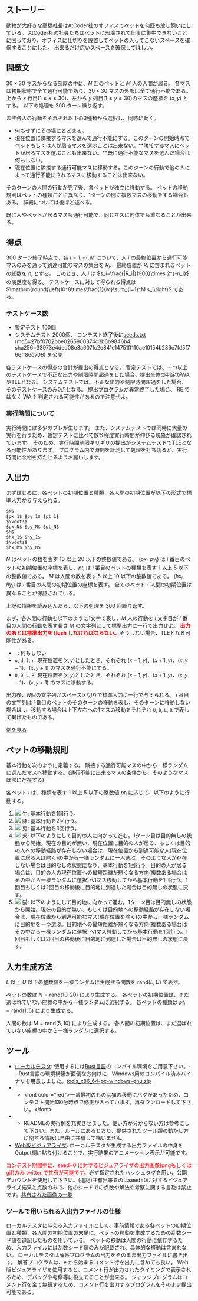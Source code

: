 ## ストーリー

動物が大好きな高橋社長はAtCoder社のオフィスでペットを何匹も放し飼いにしている。
AtCoder社の社員たちはペットに邪魔されて仕事に集中できないことに困っており、オフィスに仕切りを設置してペットの入ってこないスペースを確保することにした。
出来るだけ広いスペースを確保してほしい。

## 問題文

$30 \times 30$ マスからなる部屋の中に、$N$ 匹のペットと $M$ 人の人間が居る。
各マスは初期状態で全て通行可能であり、$30 \times 30$ マスの外部は全て通行不能である。
上から $x$ 行目($1\leq x\leq 30$)、左から $y$ 列目($1\leq y\leq 30$)のマスの座標を $(x, y)$ とする。
以下の処理を $300$ ターン繰り返す。

まず各人の行動をそれぞれ以下の3種類から選択し、同時に動く。

- 何もせずにその場にとどまる。
- 現在位置に隣接するマスを選んで通行不能にする。このターンの開始時点でペットもしくは人が居るマスを選ぶことは出来ない。**隣接するマスにペットが居るマスを選ぶことも出来ない。**既に通行不能なマスを選んだ場合は何もしない。
- 現在位置に隣接する通行可能マスに移動する。このターンの行動で他の人によって通行不能にされるマスに移動することは出来ない。

そのターンの人間の行動が完了後、各ペットが独立に移動する。
ペットの移動規則はペットの種類ごとに異なり、1ターンの間に複数マスの移動をする場合もある。
詳細については後ほど述べる。

既に人やペットが居るマスも通行可能で、同じマスに何体でも重なることが出来る。

## 得点

$300$ ターン終了時点で、各 $i=1,\cdots,M$ について、人 $i$ の最終位置から通行可能マスのみを通って到達可能なマスの集合を $R_i$、
最終位置が $R_i$ に含まれるペットの総数を $n_i$ とする。
このとき、人 $i$ は $s_i=\frac{|R_i|}{900}\times 2^{-n_i}$ の満足度を得る。
テストケースに対して得られる得点は $\mathrm{round}\left(10^8\times\frac{1}{M}\sum_{i=1}^M s_i\right)$ である。

### テストケース数

- 暫定テスト 100個
- システムテスト 2000個、 コンテスト終了後に[seeds.txt](https://img.atcoder.jp/ahc008/seeds.txt) (md5=27bf0702bbe0265900374c3b6b9846b4, sha256=33973e4ded08e3a607fc2e841e14751ff110ae10154b286e7fd5f766ff86d706) を公開

各テストケースの得点の合計が提出の得点となる。
暫定テストでは、一つ以上のテストケースで不正な出力や制限時間超過をした場合、提出全体の判定がWAやTLEとなる。
システムテストでは、不正な出力や制限時間超過をした場合、そのテストケースのみ0点となる。
提出プログラムが異常終了した場合、 RE ではなく WA と判定される可能性があるので注意せよ。

### 実行時間について

実行時間には多少のブレが生じます。
また、システムテストでは同時に大量の実行を行うため、暫定テストに比べて数%程度実行時間が伸びる現象が確認されています。
そのため、実行時間制限ギリギリの提出がシステムテストでTLEとなる可能性があります。
プログラム内で時間を計測して処理を打ち切るか、実行時間に余裕を持たせるようお願いします。

## 入出力

まずはじめに、各ペットの初期位置と種類、各人間の初期位置が以下の形式で標準入力から与えられる。

```plain
$N$
$px_1$ $py_1$ $pt_1$
$\vdots$
$px_N$ $py_N$ $pt_N$
$M$
$hx_1$ $hy_1$
$\vdots$
$hx_M$ $hy_M$
```

$N$ はペットの数を表す $10$ 以上 $20$ 以下の整数値である。
$(px_i,py_i)$ は $i$ 番目のペットの初期位置の座標を表し、$pt_i$ は $i$ 番目のペットの種類を表す $1$ 以上 $5$ 以下の整数値である。
$M$ は人間の数を表す $5$ 以上 $10$ 以下の整数値である。
$(hx_i,hy_i)$ は $i$ 番目の人間の初期位置の座標を表す。
全てのペット・人間の初期位置は異なることが保証されている。

上記の情報を読み込んだら、以下の処理を $300$ 回繰り返す。

まず、各人間の行動を以下のように1文字で表し、$M$ 人の行動を $i$ 文字目が $i$ 番目の人間の行動を表す長さ $M$ の文字列として標準出力に一行で出力せよ。
<font color="red">**出力のあとは標準出力を flush しなければならない。**</font>そうしない場合、TLEとなる可能性がある。

- `.`: 何もしない
- `u`, `d`, `l`, `r`: 現在位置を$(x,y)$としたとき、それぞれ $(x-1,y)$、$(x+1,y)$、$(x,y-1)$、$(x,y+1)$ のマスを通行不能にする。
- `U`, `D`, `L`, `R`: 現在位置を$(x,y)$としたとき、それぞれ $(x-1,y)$、$(x+1,y)$、$(x,y-1)$、$(x,y+1)$ のマスに移動する。

出力後、$N$個の文字列がスペース区切りで標準入力に一行で与えられる。
$i$ 番目の文字列は $i$ 番目のペットのそのターンの移動を表し、そのターンに移動しない場合は `.`、移動する場合は上下左右への1マスの移動をそれぞれ `U`, `D`, `L`, `R` で表して繋げたものである。

[例を見る](https://img.atcoder.jp/ahc008/f828b9475ffb41d54f05619db6ccbd4f.html?lang=ja&amp;show=example)

## ペットの移動規則

基本行動を次のように定義する。
隣接する通行可能マスの中から一様ランダムに選んだマスへ移動する。(通行不能に出来るマスの条件から、そのようなマスは常に存在する)

各ペット $i$ は、種類を表す $1$ 以上 $5$ 以下の整数値 $pt_i$ に応じて、以下のように行動する。

1. ![](https://img.atcoder.jp/ahc008/cow.png) 牛: 基本行動を1回行う。
2. ![](https://img.atcoder.jp/ahc008/pig.png) 豚: 基本行動を2回行う。
3. ![](https://img.atcoder.jp/ahc008/rabbit.png) 兎: 基本行動を3回行う。
4. ![](https://img.atcoder.jp/ahc008/dog.png) 犬: 以下のようにして目的の人に向かって進む。1ターン目は目的無しの状態から開始。現在の目的が無い、現在位置に目的の人が居る、もしくは目的の人への移動経路が存在しない場合は、現在位置から到達可能な人(現在位置に居る人は除く)の中から一様ランダムに一人選ぶ。そのような人が存在しない場合は目的なしの状態になり、基本行動を1回行う。目的の人が居る場合は、目的の人の現在位置への最短距離が短くなる方向(複数ある場合はその中から一様ランダムに選択)へ1マス移動してから基本行動を1回行う。1回目もしくは2回目の移動後に目的地に到達した場合は目的無しの状態に戻す。
5. ![](https://img.atcoder.jp/ahc008/cat.png) 猫: 以下のようにして目的地に向かって進む。1ターン目は目的無しの状態から開始。現在の目的が無い、もしくは目的地への移動経路が存在しない場合は、現在位置から到達可能なマス(現在位置を除く)の中から一様ランダムに目的地を一つ選ぶ。目的地への最短距離が短くなる方向(複数ある場合はその中から一様ランダムに選択)へ1マス移動してから基本行動を1回行う。1回目もしくは2回目の移動後に目的地に到達した場合は目的無しの状態に戻す。

## 入力生成方法

$L$ 以上 $U$ 以下の整数値を一様ランダムに生成する関数を $\mathrm{rand}(L,U)$ で表す。

ペットの数は $N=\mathrm{rand}(10, 20)$ により生成する。
各ペットの初期位置は、まだ選ばれていない座標の中から一様ランダムに選択する。
各ペットの種類は $pt_i=\mathrm{rand}(1, 5)$ により生成する。

人間の数は $M=\mathrm{rand}(5, 10)$ により生成する。
各人間の初期位置は、まだ選ばれていない座標の中から一様ランダムに選択する。

## ツール

- [ローカルテスタ](https://img.atcoder.jp/ahc008/tools_v3.zip): 使用するには[Rust言語](https://www.rust-lang.org/ja)のコンパイル環境をご用意下さい。-   - Rust言語の環境構築が面倒な方向けに、Windows用のコンパイル済みバイナリを用意しました。[tools_x86_64-pc-windows-gnu.zip](https://img.atcoder.jp/ahc008/tools_x86_64-pc-windows-gnu_v3.zip)
-   - &lt;font color="red"&gt;一番最初のものは猫の移動にバグがあったため、コンテスト開始130分時点で修正が入っています。再ダウンロードして下さい。&lt;/font&gt;
-   - READMEの実行例を充実させました。使い方が分からない方は参考にして下さい。また、ルールにあるとおり、提供されたツール類の動かし方に関する情報は自由に共有して構いません。
- [Web版ビジュアライザ](https://img.atcoder.jp/ahc008/f828b9475ffb41d54f05619db6ccbd4f.html?lang=ja): ローカルテスタが生成する出力ファイルの中身をOutput欄に貼り付けることで、実行結果のアニメーション表示が可能です。

<font color="red">コンテスト期間中に、seed=0 に対するビジュアライザの出力画像(pngもしくはgif)のみ twitter で共有が可能です。</font>必ず指定されたハッシュタグを用い、公開アカウントを使用して下さい。(追記)共有出来るのはseed=0に対するビジュアライズ結果と点数のみで、他のシードでの点数や解法や考察に関する言及は禁止です。[共有された画像の一覧](https://twitter.com/search?q=%23AHC008%20%23visualizer&amp;src=typed_query&amp;f=live)

### ツールで用いられる入出力ファイルの仕様

ローカルテスタに与える入力ファイルとして、事前情報である各ペットの初期位置と種類、各人間の初期位置の末尾に、ペットの移動を生成するための乱数シード値を追記したものを用いている。
ペットの移動は人間の行動に依存するため、入力ファイルには乱数シード値のみが記載され、具体的な移動は含まれない。
ローカルテスタは解答プログラムの出力をそのまま出力ファイルに書き出す。
解答プログラムは、`#` から始まるコメント行を出力に含めても良い。
Web版ビジュアライザを使用すると、コメント行が出力されたタイミングで表示されるため、デバッグや考察等に役立てることが出来る。
ジャッジプログラムはコメント行を全て無視するため、コメント行を出力するプログラムをそのまま提出可能である。